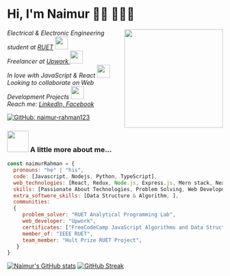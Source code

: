 
# Hi, I'm Naimur 👋🏻 👨🏻‍💻 


<img align='right' src="https://media.giphy.com/media/lq4OYg1yffhDdrnL39/giphy.gif" width="230">
<p><em>Electrical & Electronic Engineering student at <a href="https://www.ruet.ac.bd/">RUET</a> <img src="https://media.giphy.com/media/fYSnHlufseco8Fh93Z/giphy.gif" width="30">
 </br>Freelancer at <a href="https://www.upwork.com/freelancers/~014464092b32fc9b0d"> Upwork </a><img src="https://media.giphy.com/media/WUlplcMpOCEmTGBtBW/giphy.gif" width="30"></br>In love with JavaScript & React <img src="https://media.giphy.com/media/WUlplcMpOCEmTGBtBW/giphy.gif" width="30">  </br> Looking to collaborate on Web Development Projects <img src="https://media.giphy.com/media/WUlplcMpOCEmTGBtBW/giphy.gif" width="30"> </br>Reach me: <a href="https://www.linkedin.com/in/naimur-rahman-0a2451228/"> LinkedIn, </a> <a href="https://www.facebook.com/naimurrahman007">Facebook</a>
</em></p>

[![GitHub: naimur-rahman123](https://img.shields.io/github/followers/naimur-rahman123?label=follow&style=social)](https://github.com/naimur-rahman123)


### <img src="https://media.giphy.com/media/VgCDAzcKvsR6OM0uWg/giphy.gif" width="50"> A little more about me...  
```javascript
const naimurRahman = {
  pronouns: "he" | "his",
  code: [Javascript, Nodejs, Python, TypeScript],
  web_technologies: [React, Redux, Node.js, Express.js, Mern stack, Next.js, Git, Github, SSH],
  skills: [Passionate About Technologies, Problem Solving, Web Development, Frontend Development, API Development, Unit Testing, MERN Stack, Performance & Security],
  extra_softwere_skills: [Data Structure & Algorithm, ],
  communities: 
  {
     problem_solver: "RUET Analytical Programming Lab",
     web_developer: "Upwork",
     certificates: ["FreeCodeCamp JavaScript Algorithms and Data Structures", "FreeCodeCamp Coding Interview Prep", "HackerRank JavaScript Advanced"]
     member_of: "IEEE RUET",
     team_member: "Hult Prize RUET Project",
   }
}
```
[![Naimur's GitHub stats](https://github-readme-stats.vercel.app/api?username=naimur-rahman123&theme=radical&show_icons=true)](https://github.com/anuraghazra/github-readme-stats)
[![GitHub Streak](https://github-readme-streak-stats.herokuapp.com/?user=naimur-rahman123&theme=radical)](https://git.io/streak-stats)
